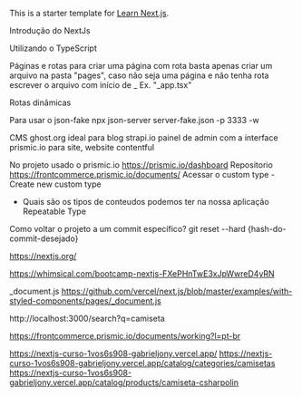 This is a starter template for [Learn Next.js](https://nextjs.org/learn).

Introdução do NextJs

Utilizando o TypeScript

Páginas e rotas
para criar uma página com rota basta apenas criar um arquivo na pasta "pages", caso não seja uma página e não tenha rota escrever o arquivo com início de _ Ex. "_app.tsx"

Rotas dinâmicas


Para usar o json-fake
npx json-server server-fake.json -p 3333 -w

CMS
ghost.org ideal para blog
strapi.io painel de admin com a interface
prismic.io para site, website
contentful

No projeto usado o prismic.io https://prismic.io/dashboard
Repositorio https://frontcommerce.prismic.io/documents/
Acessar o custom type - Create new custom type
- Quais são os tipos de conteudos podemos ter na nossa aplicação
Repeatable Type

Como voltar o projeto a um commit específico?
git reset --hard {hash-do-commit-desejado}

https://nextjs.org/

https://whimsical.com/bootcamp-nextjs-FXePHnTwE3xJpWwreD4yRN

_document.js
https://github.com/vercel/next.js/blob/master/examples/with-styled-components/pages/_document.js

http://localhost:3000/search?q=camiseta

https://frontcommerce.prismic.io/documents/working?l=pt-br


https://nextjs-curso-1vos6s908-gabrieljony.vercel.app/
https://nextjs-curso-1vos6s908-gabrieljony.vercel.app/catalog/categories/camisetas
https://nextjs-curso-1vos6s908-gabrieljony.vercel.app/catalog/products/camiseta-csharpolin

